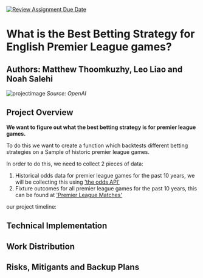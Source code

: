 [![Review Assignment Due Date](https://classroom.github.com/assets/deadline-readme-button-22041afd0340ce965d47ae6ef1cefeee28c7c493a6346c4f15d667ab976d596c.svg)](https://classroom.github.com/a/_SwzfpU1)

# What is the Best Betting Strategy for English Premier League games?

**Authors:** Matthew Thoomkuzhy, Leo Liao and Noah Salehi 
---
![projectimage](https://github.com/user-attachments/assets/b2593057-fafc-4083-866d-2e828eb9d0df)
*Source: OpenAI*

## Project Overview

**We want to figure out what the best betting strategy is for premier league games.**

To do this we want to create a function which backtests different betting strategies on a Sample of historic premier league games.




In order to do this, we need to collect 2 pieces of data:

1. Historical odds data for premier league games for the past 10 years, we will be collecting this using ['the odds API'](https://the-odds-api.com/)
2. Fixture outcomes for all premier league games for the past 10 years, this can be found at  ['Premier League Matches'](https://www.football-data.co.uk/englandm.php)

our project timeline:

## Technical Implementation


## Work Distribution


## Risks, Mitigants and Backup Plans
